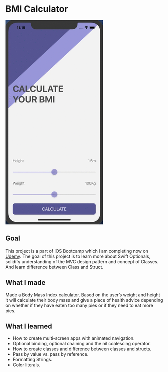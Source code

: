 # BMI Calculator
![App Preview](bmi-calculator.gif)

## Goal

This project is a part of IOS Bootcamp which I am completing now on [Udemy](https://www.udemy.com/course/ios-13-app-development-bootcamp).
The goal of this project is to learn more about Swift Optionals, solidify understanding of the MVC design pattern and concept of Classes. And learn difference between Class and Struct. 

## What I made

 Made a Body Mass Index calculator. Based on the user’s weight and height it will calculate their body mass and give a piece of health advice depending on whether if they have eaten too many pies or if they need to eat more pies. 

## What I learned

* How to create multi-screen apps with animated navigation.
* Optional binding, optional chaining and the nil coalescing operator.
* How to create classes and difference between classes and structs. 
* Pass by value vs. pass by reference. 
* Formatting Strings. 
* Color literals.